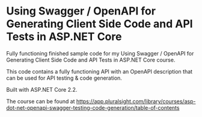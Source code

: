 # Using Swagger / OpenAPI for Generating Client Side Code and API Tests in ASP.NET Core
Fully functioning finished sample code for my Using Swagger / OpenAPI for Generating Client Side Code and API Tests in ASP.NET Core course.

This code contains a fully functioning API with an OpenAPI description that can be used for API testing & code generation.

Built with ASP.NET Core 2.2.

The course can be found at https://app.pluralsight.com/library/courses/asp-dot-net-openapi-swagger-testing-code-generation/table-of-contents
